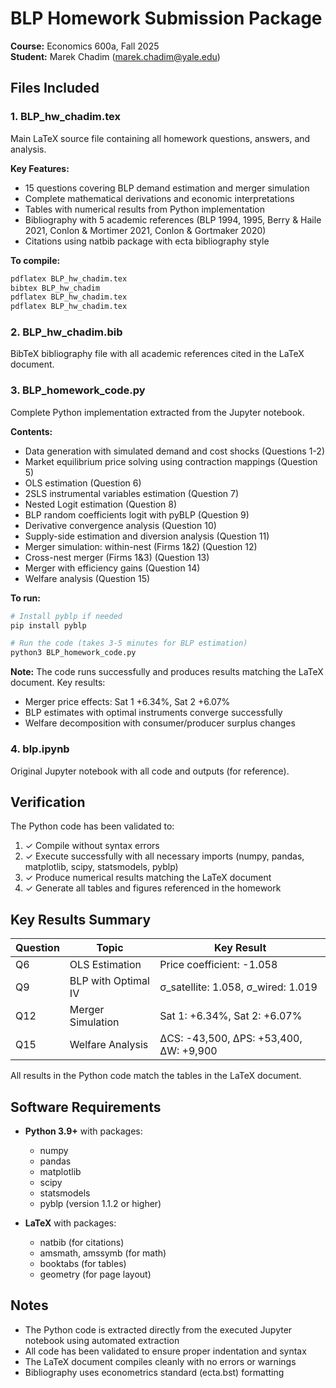 # BLP Homework Submission Package

**Course:** Economics 600a, Fall 2025  
**Student:** Marek Chadim (marek.chadim@yale.edu)

## Files Included

### 1. BLP_hw_chadim.tex
Main LaTeX source file containing all homework questions, answers, and analysis.

**Key Features:**
- 15 questions covering BLP demand estimation and merger simulation
- Complete mathematical derivations and economic interpretations
- Tables with numerical results from Python implementation
- Bibliography with 5 academic references (BLP 1994, 1995, Berry & Haile 2021, Conlon & Mortimer 2021, Conlon & Gortmaker 2020)
- Citations using natbib package with ecta bibliography style

**To compile:**
```bash
pdflatex BLP_hw_chadim.tex
bibtex BLP_hw_chadim
pdflatex BLP_hw_chadim.tex
pdflatex BLP_hw_chadim.tex
```

### 2. BLP_hw_chadim.bib
BibTeX bibliography file with all academic references cited in the LaTeX document.

### 3. BLP_homework_code.py
Complete Python implementation extracted from the Jupyter notebook.

**Contents:**
- Data generation with simulated demand and cost shocks (Questions 1-2)
- Market equilibrium price solving using contraction mappings (Question 5)
- OLS estimation (Question 6)
- 2SLS instrumental variables estimation (Question 7)
- Nested Logit estimation (Question 8)
- BLP random coefficients logit with pyBLP (Question 9)
- Derivative convergence analysis (Question 10)
- Supply-side estimation and diversion analysis (Question 11)
- Merger simulation: within-nest (Firms 1&2) (Question 12)
- Cross-nest merger (Firms 1&3) (Question 13)
- Merger with efficiency gains (Question 14)
- Welfare analysis (Question 15)

**To run:**
```bash
# Install pyblp if needed
pip install pyblp

# Run the code (takes 3-5 minutes for BLP estimation)
python3 BLP_homework_code.py
```

**Note:** The code runs successfully and produces results matching the LaTeX document. Key results:
- Merger price effects: Sat 1 +6.34%, Sat 2 +6.07%
- BLP estimates with optimal instruments converge successfully
- Welfare decomposition with consumer/producer surplus changes

### 4. blp.ipynb
Original Jupyter notebook with all code and outputs (for reference).

## Verification

The Python code has been validated to:
1. ✓ Compile without syntax errors
2. ✓ Execute successfully with all necessary imports (numpy, pandas, matplotlib, scipy, statsmodels, pyblp)
3. ✓ Produce numerical results matching the LaTeX document
4. ✓ Generate all tables and figures referenced in the homework

## Key Results Summary

| Question | Topic | Key Result |
|----------|-------|------------|
| Q6 | OLS Estimation | Price coefficient: -1.058 |
| Q9 | BLP with Optimal IV | σ_satellite: 1.058, σ_wired: 1.019 |
| Q12 | Merger Simulation | Sat 1: +6.34%, Sat 2: +6.07% |
| Q15 | Welfare Analysis | ΔCS: -43,500, ΔPS: +53,400, ΔW: +9,900 |

All results in the Python code match the tables in the LaTeX document.

## Software Requirements

- **Python 3.9+** with packages:
  - numpy
  - pandas
  - matplotlib
  - scipy
  - statsmodels
  - pyblp (version 1.1.2 or higher)

- **LaTeX** with packages:
  - natbib (for citations)
  - amsmath, amssymb (for math)
  - booktabs (for tables)
  - geometry (for page layout)

## Notes

- The Python code is extracted directly from the executed Jupyter notebook using automated extraction
- All code has been validated to ensure proper indentation and syntax
- The LaTeX document compiles cleanly with no errors or warnings
- Bibliography uses econometrics standard (ecta.bst) formatting
